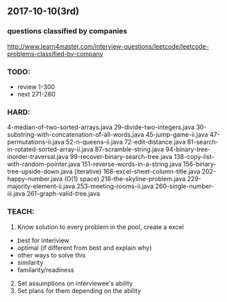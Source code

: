 ## 2017-10-10(3rd)

### questions classified by companies
http://www.learn4master.com/interview-questions/leetcode/leetcode-problems-classified-by-company

### TODO:
- review 1-300
- next 271-280

### HARD:
4-median-of-two-sorted-arrays.java
29-divide-two-integers.java
30-substring-with-concatenation-of-all-words.java
45-jump-game-ii.java
47-permutations-ii.java
52-n-queens-ii.java
72-edit-distance.java
81-search-in-rotated-sorted-array-ii.java
87-scramble-string.java
94-binary-tree-inorder-traversal.java
99-recover-binary-search-tree.java
138-copy-list-with-random-pointer.java
151-reverse-words-in-a-string.java
156-binary-tree-upside-down.java (iterative)
168-excel-sheet-column-title.java
202-happy-number.java (O(1) space)
218-the-skyline-problem.java
229-majority-element-ii.java
253-meeting-rooms-ii.java
260-single-number-iii.java
261-graph-valid-tree.java

### TEACH:
1. Know solution to every problem in the pool, create a excel
- best for interiview
- optimal (if different from best and explain why)
- other ways to solve this
- similarity
- familarity/readiness
2. Set assumptions on interviewee's ability
3. Set plans for them depending on the ability
